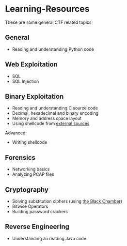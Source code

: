 # Learning-Resources

These are some general CTF related topics

## General

- Reading and understanding Python code

## Web Exploitation
- SQL
- SQL Injection

## Binary Exploitation
- Reading and understanding C source code
- Decimal, hexadecimal and binary encoding
- Memory and address space layout
- Using shellcode from [external sources](shell-storm.org)

Advanced:
- Writing shellcode

## Forensics
- Networking basics
- Analyzing PCAP files

## Cryptography
- Solving substitution ciphers (using [the Black Chamber](http://www.simonsingh.net/The_Black_Chamber/substitutioncrackingtool.html))
- Bitwise Operators
- Building password crackers

## Reverse Engineering
- Understanding an reading Java code
